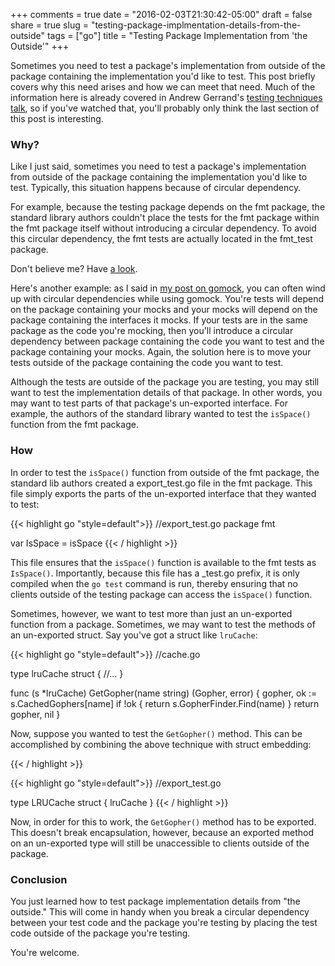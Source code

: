 +++
comments = true
date = "2016-02-03T21:30:42-05:00"
draft = false
share = true
slug = "testing-package-implmentation-details-from-the-outside"
tags = ["go"]
title = "Testing Package Implementation from 'the Outside'"
+++

Sometimes you need to test a package's implementation from outside of the package containing the implementation you'd like to test. This post briefly covers why this need arises and how we can meet  that need. Much of the information here is already covered in Andrew Gerrand's [testing techniques talk](https://www.youtube.com/watch?v=ndmB0bj7eyw), so if you've watched that, you'll probably only think the last section of this post is interesting.

### Why?

Like I just said, sometimes you need to test a package's implementation from outside of the package containing the implementation you'd like to test. Typically, this situation happens because of circular dependency.

For example, because the testing package depends on the fmt package, the standard library authors couldn't place the tests for the fmt package within the fmt package itself without introducing a circular dependency. To avoid this circular dependency, the fmt tests are actually located in the fmt_test package.

Don't believe me? Have [a look](https://github.com/golang/go/blob/master/src/fmt/fmt_test.go).

Here's another example: as I said in [my post on gomock](http://www.philosophicalhacker.com/post/getting-started-with-gomock/), you can often wind up with circular dependencies while using gomock. You're tests will depend on the package containing your mocks and your mocks will depend on the package containing the interfaces it mocks. If your tests are in the same package as the code you're mocking, then you'll introduce a circular dependency between package containing the code you want to test and the package containing your mocks. Again, the solution here is to move your tests outside of the package containing the code you want to test.

Although the tests are outside of the package you are testing, you may still want to test the implementation details of that package. In other words, you may want to test parts of that package's un-exported interface. For example, the authors of the standard library wanted to test the `isSpace()` function from the fmt package.

### How

In order to test the `isSpace()` function from outside of the fmt package, the standard lib authors created a export_test.go file in the fmt package. This file simply exports the parts of the un-exported interface that they wanted to test:

{{< highlight go "style=default">}}
//export_test.go
package fmt

var IsSpace = isSpace
{{< / highlight >}}

This file ensures that the `isSpace()` function is available to the fmt tests as `IsSpace()`. Importantly, because this file has a \_test.go prefix, it is only compiled when the `go test` command is run, thereby ensuring that no clients outside of the testing package can access the `isSpace()` function.

Sometimes, however, we want to test more than just an un-exported function from a package. Sometimes, we may want to test the methods of an un-exported struct. Say you've got a struct like `lruCache`:

{{< highlight go "style=default">}}
//cache.go

type lruCache struct {
	//...
}

func (s *lruCache) GetGopher(name string) (Gopher, error) {
	gopher, ok := s.CachedGophers[name]
	if !ok {
		return s.GopherFinder.Find(name)
	}
	return gopher, nil
}

Now, suppose you wanted to test the `GetGopher()` method. This can be accomplished by combining the above technique with struct embedding:

{{< / highlight >}}

{{< highlight go "style=default">}}
//export_test.go

type LRUCache struct {
	lruCache
}
{{< / highlight >}}

Now, in order for this to work, the `GetGopher()` method has to be exported. This doesn't break encapsulation, however, because an exported method on an un-exported type will still be unaccessible to clients outside of the package.

### Conclusion

You just learned how to test package implementation details from "the outside." This will come in handy when you break a circular dependency between your test code and the package you're testing by placing the test code outside of the package you're testing.

You're welcome.
